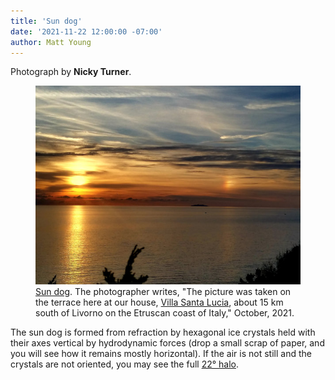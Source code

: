 ```yaml
---
title: 'Sun dog'
date: '2021-11-22 12:00:00 -07:00'
author: Matt Young
---
```


Photograph by **Nicky Turner**.

<figure>
<img src="/uploads/2021/Nicky_Turner_Sun_Dog_600.jpg" alt="Sun dog"/>

<figcaption><a href="https://en.wikipedia.org/wiki/Sun_dog">Sun dog</a>. The photographer writes, "The picture was taken on the terrace here at our house, <a href="https://villasantalucia.net/">Villa Santa Lucia</a>, about 15 km south of Livorno on the Etruscan coast of Italy," October, 2021.
</figcaption>
</figure>

<p>The sun dog is formed from refraction by hexagonal ice crystals held with their axes vertical by hydrodynamic forces (drop a small scrap of paper, and you will see how it remains mostly horizontal). If the air is not still and the crystals are not oriented, you may see the full <a href="https://en.wikipedia.org/wiki/22%C2%B0_halo">22&deg; halo</a>.</p>
